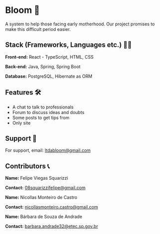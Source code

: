 
# Bloom 🌼

A system to help those facing early motherhood. Our project promises to make this difficult period easier. 


## Stack (Frameworks, Languages etc.) 👩‍💻

**Front-end:** React - TypeScript, HTML, CSS

**Back-end:** Java, Spring, Spring Boot 

**Database:** PostgreSQL, Hibernate as ORM
## Features 🛠

- A chat to talk to professionals
- Forum to discuss ideas and doubts
- Some posts to get tips from
- Only site


## Support 📩

For support, email: ltdabloom@gmail.com


## Contributors 📞

**Name:** Felipe Viegas Squarizzi

**Contact:** 08squarizzifelipe@gmail.com

**Name:** Nicollas Monteiro de Castro

**Contact:** nicollasmonteiro.castro@gmail.com

**Name:** Bárbara de Souza de Andrade

**Contact:** barbara.andrade32@etec.sp.gov.br
